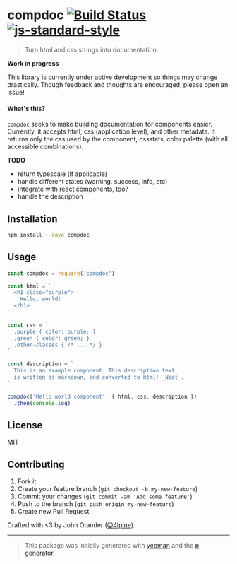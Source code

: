 # compdoc [![Build Status](https://secure.travis-ci.org/johnotander/compdoc.svg?branch=master)](https://travis-ci.org/johnotander/compdoc) [![js-standard-style](https://img.shields.io/badge/code%20style-standard-brightgreen.svg?style=flat)](https://github.com/feross/standard)

> Turn html and css strings into documentation.

__Work in progress__

This library is currently under active development so things may change drastically.
Though feedback and thoughts are encouraged, please open an issue!

#### What's this?

`compdoc` seeks to make building documentation for components easier.
Currently, it accepts html, css (application level), and other metadata.
It returns only the css used by the component, cssstats, color palette (with all accessible combinations).

__TODO__

- return typescale (if applicable)
- handle different states (warning, success, info, etc)
- integrate with react components, too?
- handle the description

## Installation

```bash
npm install --save compdoc
```

## Usage

```javascript
const compdoc = require('compdoc')

const html = `
  <h1 class="purple">
    Hello, world!
  </h1>
`

const css = `
  .purple { color: purple; }
  .green { color: green; }
  .other-classes { /* ... */ }
`

const description = `
  This is an example component. This description text
  is written as markdown, and converted to html! _Neat_.
`

compdoc('Hello world component', { html, css, description })
  .then(console.log)
```

## License

MIT

## Contributing

1. Fork it
2. Create your feature branch (`git checkout -b my-new-feature`)
3. Commit your changes (`git commit -am 'Add some feature'`)
4. Push to the branch (`git push origin my-new-feature`)
5. Create new Pull Request

Crafted with <3 by John Otander ([@4lpine](https://twitter.com/4lpine)).

***

> This package was initially generated with [yeoman](http://yeoman.io) and the [p generator](https://github.com/johnotander/generator-p.git).
